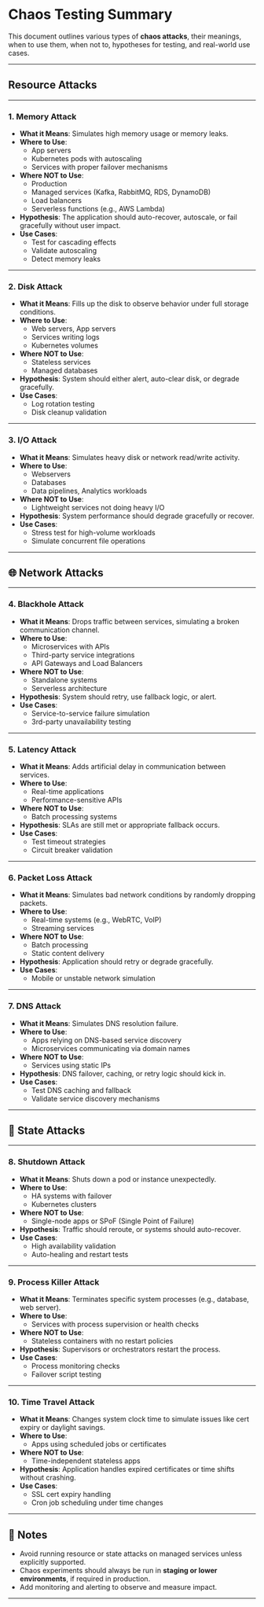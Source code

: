 #  Chaos Testing Summary

This document outlines various types of **chaos attacks**, their meanings, when to use them, when not to, hypotheses for testing, and real-world use cases.

---

##  Resource Attacks

---

### 1. **Memory Attack**
- **What it Means**: Simulates high memory usage or memory leaks.
- **Where to Use**: 
  - App servers
  - Kubernetes pods with autoscaling
  - Services with proper failover mechanisms
- **Where NOT to Use**:
  - Production
  - Managed services (Kafka, RabbitMQ, RDS, DynamoDB)
  - Load balancers
  - Serverless functions (e.g., AWS Lambda)
- **Hypothesis**: The application should auto-recover, autoscale, or fail gracefully without user impact.
- **Use Cases**:
  - Test for cascading effects
  - Validate autoscaling
  - Detect memory leaks

---

### 2. **Disk Attack**
- **What it Means**: Fills up the disk to observe behavior under full storage conditions.
- **Where to Use**:
  - Web servers, App servers
  - Services writing logs
  - Kubernetes volumes
- **Where NOT to Use**:
  - Stateless services
  - Managed databases
- **Hypothesis**: System should either alert, auto-clear disk, or degrade gracefully.
- **Use Cases**:
  - Log rotation testing
  - Disk cleanup validation

---

### 3. **I/O Attack**
- **What it Means**: Simulates heavy disk or network read/write activity.
- **Where to Use**:
  - Webservers
  - Databases
  - Data pipelines, Analytics workloads
- **Where NOT to Use**:
  - Lightweight services not doing heavy I/O
- **Hypothesis**: System performance should degrade gracefully or recover.
- **Use Cases**:
  - Stress test for high-volume workloads
  - Simulate concurrent file operations

---

## 🌐 Network Attacks

---

### 4. **Blackhole Attack**
- **What it Means**: Drops traffic between services, simulating a broken communication channel.
- **Where to Use**:
  - Microservices with APIs
  - Third-party service integrations
  - API Gateways and Load Balancers
- **Where NOT to Use**:
  - Standalone systems
  - Serverless architecture
- **Hypothesis**: System should retry, use fallback logic, or alert.
- **Use Cases**:
  - Service-to-service failure simulation
  - 3rd-party unavailability testing

---

### 5. **Latency Attack**
- **What it Means**: Adds artificial delay in communication between services.
- **Where to Use**:
  - Real-time applications
  - Performance-sensitive APIs
- **Where NOT to Use**:
  - Batch processing systems
- **Hypothesis**: SLAs are still met or appropriate fallback occurs.
- **Use Cases**:
  - Test timeout strategies
  - Circuit breaker validation

---

### 6. **Packet Loss Attack**
- **What it Means**: Simulates bad network conditions by randomly dropping packets.
- **Where to Use**:
  - Real-time systems (e.g., WebRTC, VoIP)
  - Streaming services
- **Where NOT to Use**:
  - Batch processing
  - Static content delivery
- **Hypothesis**: Application should retry or degrade gracefully.
- **Use Cases**:
  - Mobile or unstable network simulation

---

### 7. **DNS Attack**
- **What it Means**: Simulates DNS resolution failure.
- **Where to Use**:
  - Apps relying on DNS-based service discovery
  - Microservices communicating via domain names
- **Where NOT to Use**:
  - Services using static IPs
- **Hypothesis**: DNS failover, caching, or retry logic should kick in.
- **Use Cases**:
  - Test DNS caching and fallback
  - Validate service discovery mechanisms

---

## 🔄 State Attacks

---

### 8. **Shutdown Attack**
- **What it Means**: Shuts down a pod or instance unexpectedly.
- **Where to Use**:
  - HA systems with failover
  - Kubernetes clusters
- **Where NOT to Use**:
  - Single-node apps or SPoF (Single Point of Failure)
- **Hypothesis**: Traffic should reroute, or systems should auto-recover.
- **Use Cases**:
  - High availability validation
  - Auto-healing and restart tests

---

### 9. **Process Killer Attack**
- **What it Means**: Terminates specific system processes (e.g., database, web server).
- **Where to Use**:
  - Services with process supervision or health checks
- **Where NOT to Use**:
  - Stateless containers with no restart policies
- **Hypothesis**: Supervisors or orchestrators restart the process.
- **Use Cases**:
  - Process monitoring checks
  - Failover script testing

---

### 10. **Time Travel Attack**
- **What it Means**: Changes system clock time to simulate issues like cert expiry or daylight savings.
- **Where to Use**:
  - Apps using scheduled jobs or certificates
- **Where NOT to Use**:
  - Time-independent stateless apps
- **Hypothesis**: Application handles expired certificates or time shifts without crashing.
- **Use Cases**:
  - SSL cert expiry handling
  - Cron job scheduling under time changes

---

## 📌 Notes

- Avoid running resource or state attacks on managed services unless explicitly supported.
- Chaos experiments should always be run in **staging or lower environments**, if required in production.
- Add monitoring and alerting to observe and measure impact.


---


